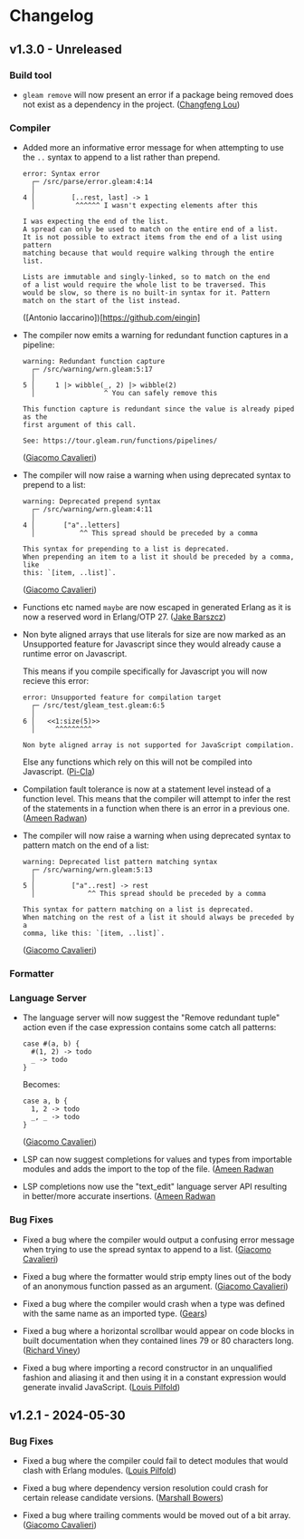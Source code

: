 # Changelog

## v1.3.0 - Unreleased

### Build tool

- `gleam remove` will now present an error if a package being removed does not
  exist as a dependency in the project.
  ([Changfeng Lou](https://github.com/hnlcf))

### Compiler

- Added more an informative error message for when attempting to use the `..`
  syntax to append to a list rather than prepend.

  ```
  error: Syntax error
    ┌─ /src/parse/error.gleam:4:14
    │
  4 │         [..rest, last] -> 1
    │          ^^^^^^ I wasn't expecting elements after this

  I was expecting the end of the list.
  A spread can only be used to match on the entire end of a list.
  It is not possible to extract items from the end of a list using pattern
  matching because that would require walking through the entire list.

  Lists are immutable and singly-linked, so to match on the end
  of a list would require the whole list to be traversed. This
  would be slow, so there is no built-in syntax for it. Pattern
  match on the start of the list instead.
  ```

  ([Antonio Iaccarino])[https://github.com/eingin]

- The compiler now emits a warning for redundant function captures in a
  pipeline:

  ```
  warning: Redundant function capture
    ┌─ /src/warning/wrn.gleam:5:17
    │
  5 │     1 |> wibble(_, 2) |> wibble(2)
    │                 ^ You can safely remove this

  This function capture is redundant since the value is already piped as the
  first argument of this call.

  See: https://tour.gleam.run/functions/pipelines/
  ```

  ([Giacomo Cavalieri](https://github.com/giacomocavalieri))

- The compiler will now raise a warning when using deprecated syntax to
  prepend to a list:

  ```
  warning: Deprecated prepend syntax
    ┌─ /src/warning/wrn.gleam:4:11
    │
  4 │       ["a"..letters]
    │           ^^ This spread should be preceded by a comma

  This syntax for prepending to a list is deprecated.
  When prepending an item to a list it should be preceded by a comma, like
  this: `[item, ..list]`.
  ```

  ([Giacomo Cavalieri](https://github.com/giacomocavalieri))

- Functions etc named `maybe` are now escaped in generated Erlang as it is now a
  reserved word in Erlang/OTP 27.
  ([Jake Barszcz](https://github.com/barszcz))

- Non byte aligned arrays that use literals for size are now marked as an
  Unsupported feature for Javascript since they would already cause
  a runtime error on Javascript.

  This means if you compile specifically for Javascript you will now recieve
  this error:

  ```
  error: Unsupported feature for compilation target
    ┌─ /src/test/gleam_test.gleam:6:5
    │
  6 │   <<1:size(5)>>
    │     ^^^^^^^^^

  Non byte aligned array is not supported for JavaScript compilation.
  ```

  Else any functions which rely on this will not be compiled into Javascript.
  ([Pi-Cla](https://github.com/Pi-Cla))

- Compilation fault tolerance is now at a statement level instead of a function
  level. This means that the compiler will attempt to infer the rest of the
  statements in a function when there is an error in a previous one.
  ([Ameen Radwan](https://github.com/Acepie))

- The compiler will now raise a warning when using deprecated syntax to
  pattern match on the end of a list:

  ```
  warning: Deprecated list pattern matching syntax
    ┌─ /src/warning/wrn.gleam:5:13
    │
  5 │         ["a"..rest] -> rest
    │             ^^ This spread should be preceded by a comma

  This syntax for pattern matching on a list is deprecated.
  When matching on the rest of a list it should always be preceded by a
  comma, like this: `[item, ..list]`.
  ```

  ([Giacomo Cavalieri](https://github.com/giacomocavalieri))

### Formatter

### Language Server

- The language server will now suggest the "Remove redundant tuple" action even
  if the case expression contains some catch all patterns:

  ```
  case #(a, b) {
    #(1, 2) -> todo
    _ -> todo
  }
  ```

  Becomes:

  ```
  case a, b {
    1, 2 -> todo
    _, _ -> todo
  }
  ```

  ([Giacomo Cavalieri](https://github.com/giacomocavalieri))

- LSP can now suggest completions for values and types from importable modules
  and adds the import to the top of the file.
  ([Ameen Radwan](https://github.com/Acepie)

- LSP completions now use the "text_edit" language server API resulting in
  better/more accurate insertions.
  ([Ameen Radwan](https://github.com/Acepie)

### Bug Fixes

- Fixed a bug where the compiler would output a confusing error message when
  trying to use the spread syntax to append to a list.
  ([Giacomo Cavalieri](https://github.com/giacomocavalieri))

- Fixed a bug where the formatter would strip empty lines out of the body of an
  anonymous function passed as an argument.
  ([Giacomo Cavalieri](https://github.com/giacomocavalieri))

- Fixed a bug where the compiler would crash when a type was defined with
  the same name as an imported type.
  ([Gears](https://github.com/gearsdatapacks))

- Fixed a bug where a horizontal scrollbar would appear on code blocks in built
  documentation when they contained lines 79 or 80 characters long.
  ([Richard Viney](https://github.com/richard-viney))

- Fixed a bug where importing a record constructor in an unqualified fashion and
  aliasing it and then using it in a constant expression would generate invalid
  JavaScript.
  ([Louis Pilfold](https://github.com/lpil))

## v1.2.1 - 2024-05-30

### Bug Fixes

- Fixed a bug where the compiler could fail to detect modules that would clash
  with Erlang modules.
  ([Louis Pilfold](https://github.com/lpil))

- Fixed a bug where dependency version resolution could crash for certain
  release candidate versions.
  ([Marshall Bowers](https://github.com/maxdeviant))

- Fixed a bug where trailing comments would be moved out of a bit array.
  ([Giacomo Cavalieri](https://github.com/giacomocavalieri))

